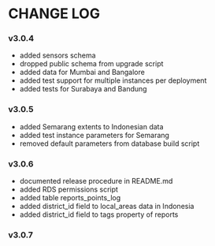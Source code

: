 CHANGE LOG
==========

### v3.0.4
- added sensors schema
- dropped public schema from upgrade script
- added data for Mumbai and Bangalore
- added test support for multiple instances per deployment
- added tests for Surabaya and Bandung

### v3.0.5
- added Semarang extents to Indonesian data
- added test instance parameters for Semarang
- removed default parameters from database build script

### v3.0.6
- documented release procedure in README.md
- added RDS permissions script
- added table reports_points_log
- added district_id field to local_areas data in Indonesia
- added district_id field to tags property of reports

### v3.0.7
